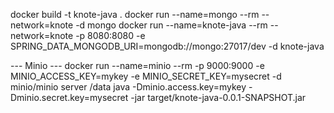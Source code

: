 docker build -t knote-java .
docker run --name=mongo --rm --network=knote -d mongo
docker run --name=knote-java --rm --network=knote -p 8080:8080 -e SPRING_DATA_MONGODB_URI=mongodb://mongo:27017/dev -d
knote-java

--- Minio ---
docker run --name=minio --rm -p 9000:9000 -e MINIO_ACCESS_KEY=mykey -e MINIO_SECRET_KEY=mysecret -d minio/minio server
/data
java -Dminio.access.key=mykey -Dminio.secret.key=mysecret -jar target/knote-java-0.0.1-SNAPSHOT.jar



